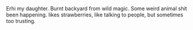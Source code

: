 Erhi my daughter. Burnt backyard from wild magic. Some weird animal shit been happening. likes strawberries, like talking to people, but sometimes too trusting.
